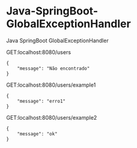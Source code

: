 # Java-SpringBoot-GlobalExceptionHandler
Java SpringBoot GlobalExceptionHandler


GET:localhost:8080/users
```
{
    "message": "Não encontrado"
}
```

GET:localhost:8080/users/example1
```
{
    "message": "erro1"
}
```

GET:localhost:8080/users/example2
```
{
    "message": "ok"
}
```
